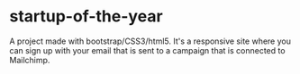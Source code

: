 # startup-of-the-year
A project made with bootstrap/CSS3/html5. It's a responsive site where you can sign up with your email that is sent to a campaign that is connected to Mailchimp.
